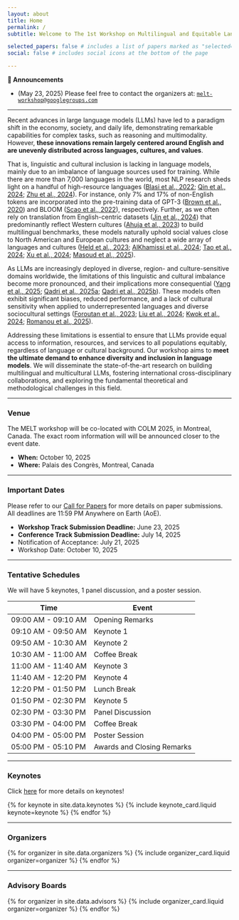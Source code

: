 ```yaml
---
layout: about
title: Home
permalink: /
subtitle: Welcome to The 1st Workshop on Multilingual and Equitable Language Technologies (MELT) 👋

selected_papers: false # includes a list of papers marked as "selected={true}"
social: false # includes social icons at the bottom of the page

---
```


**📢 Announcements**
* (May 23, 2025) Please feel free to contact the organizers at: [`melt-workshop@googlegroups.com`](mailto:melt-workshop@googlegroups.com)

<hr/>

Recent advances in large language models (LLMs) have led to a paradigm shift in the economy, society, and daily life, demonstrating remarkable capabilities for complex tasks, such as reasoning and multimodality. However, **these innovations remain largely centered around English and are unevenly distributed across languages, cultures, and values**.

That is, linguistic and cultural inclusion is lacking in language models, mainly due to an imbalance of language sources used for training. While there are more than 7,000 languages in the world, most NLP research sheds light on a handful of high-resource languages ([Blasi et al., 2022](https://aclanthology.org/2022.acl-long.376/); [Qin et al., 2024](https://arxiv.org/abs/2404.04925); [Zhu et al., 2024](https://arxiv.org/abs/2411.11072)). For instance, only 7% and 17% of non-English tokens are incorporated into the pre-training data of GPT-3 ([Brown et al., 2020](https://papers.nips.cc/paper/2020/hash/1457c0d6bfcb4967418bfb8ac142f64a-Abstract.html)) and BLOOM ([Scao et al., 2022](https://arxiv.org/abs/2211.05100)), respectively. Further, as we often rely on translation from English-centric datasets ([Jin et al., 2024](https://direct.mit.edu/tacl/article/doi/10.1162/tacl_a_00661/120915/KoBBQ-Korean-Bias-Benchmark-for-Question-Answering)) that predominantly reflect Western cultures ([Ahuja et al., 2023](https://aclanthology.org/2023.emnlp-main.258/)) to build multilingual benchmarks, these models naturally uphold social values close to North American and European cultures and neglect a wide array of languages and cultures ([Held et al., 2023](https://arxiv.org/abs/2311.08391); [AlKhamissi et al., 2024](https://aclanthology.org/2024.acl-long.671/); [Tao et al., 2024](https://doi.org/10.1093/pnasnexus/pgae346); [Xu et al., 2024](https://arxiv.org/abs/2410.12971); [Masoud et al., 2025](https://aclanthology.org/2025.coling-main.567/)).  

As LLMs are increasingly deployed in diverse, region- and culture-sensitive domains worldwide, the limitations of this linguistic and cultural imbalance become more pronounced, and their implications more consequential ([Yang et al., 2025](https://doi.org/10.1162/coli_a_00556); [Qadri et al., 2025a](https://arxiv.org/abs/2501.01056); [Qadri et al., 2025b](https://arxiv.org/abs/2503.19075)). These models often exhibit significant biases, reduced performance, and a lack of cultural sensitivity when applied to underrepresented languages and diverse sociocultural settings ([Foroutan et al., 2023](https://aclanthology.org/2022.emnlp-main.513/); [Liu et al., 2024](https://aclanthology.org/2024.naacl-long.112/); [Kwok et al., 2024](https://arxiv.org/abs/2408.06929); [Romanou et al., 2025](https://openreview.net/forum?id=k3gCieTXeY)).  

Addressing these limitations is essential to ensure that LLMs provide equal access to information, resources, and services to all populations equitably, regardless of language or cultural background. Our workshop aims to **meet the ultimate demand to enhance diversity and inclusion in language models**. We will disseminate the state-of-the-art research on building multilingual and multicultural LLMs, fostering international cross-disciplinary collaborations, and exploring the fundamental theoretical and methodological challenges in this field.

<hr/>

### Venue

The MELT workshop will be co-located with COLM 2025, in Montreal, Canada. The exact room information will will be announced closer to the event date.

- **When:** October 10, 2025
- **Where:** Palais des Congrès, Montreal, Canada

<hr/>

### Important Dates

Please refer to our [Call for Papers](https://melt-workshop.github.io/cfp) for more details on paper submissions.
All deadlines are 11:59 PM Anywhere on Earth (AoE).

- **Workshop Track Submission Deadline:** June 23, 2025
- **Conference Track Submission Deadline:** July 14, 2025
- Notification of Acceptance: July 21, 2025
- Workshop Date: October 10, 2025

<hr/>

### Tentative Schedules

We will have 5 keynotes, 1 panel discussion, and a poster session.

| Time                 | Event                      |
|----------------------|----------------------------|
| 09:00 AM - 09:10 AM | Opening Remarks           |
| 09:10 AM - 09:50 AM | Keynote 1                 |
| 09:50 AM - 10:30 AM | Keynote 2                 |
| 10:30 AM - 11:00 AM | Coffee Break              |
| 11:00 AM - 11:40 AM | Keynote 3                 |
| 11:40 AM - 12:20 PM | Keynote 4                 |
| 12:20 PM - 01:50 PM | Lunch Break               |
| 01:50 PM - 02:30 PM | Keynote 5                 |
| 02:30 PM - 03:30 PM | Panel Discussion          |
| 03:30 PM - 04:00 PM | Coffee Break              |
| 04:00 PM - 05:00 PM | Poster Session            |
| 05:00 PM - 05:10 PM | Awards and Closing Remarks |

<hr/>

### Keynotes
Click [here](https://melt-workshop.github.io/keynotes) for more details on keynotes!

<div class="keynote-grid">
  {% for keynote in site.data.keynotes %}
    {% include keynote_card.liquid keynote=keynote %}
  {% endfor %}
</div>

<hr/>

### Organizers

<div class="organizers-grid-small">
  {% for organizer in site.data.organizers %}
    {% include organizer_card.liquid organizer=organizer %}
  {% endfor %}
</div>

<hr/>

### Advisory Boards

<div class="organizers-grid-small">
  {% for organizer in site.data.advisors %}
    {% include organizer_card.liquid organizer=organizer %}
  {% endfor %}
</div>